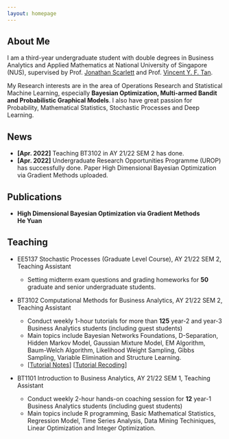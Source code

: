 ```yaml
---
layout: homepage
---
```


## About Me

I am a third-year undergraduate student with double degrees in Business Analytics and Applied Mathematics at National University of Singapore (NUS), supervised by Prof. [Jonathan Scarlett](https://www.comp.nus.edu.sg/~scarlett/) and Prof. [Vincent Y. F. Tan](https://vyftan.github.io/). 

My Research interests are in the area of Operations Research and Statistical Machine Learning, especially **Bayesian Optimization, Multi-armed Bandit and Probabilistic Graphical Models**. I also have great passion for Probability, Mathematical Statistics, Stochastic Processes and Deep Learning.



## News

- **[Apr. 2022]** Teaching BT3102 in AY 21/22 SEM 2 has done. 
- **[Apr. 2022]** Undergraduate Research Opportunities Programme (UROP) has successfully done. Paper High Dimensional Bayesian Optimization via Gradient Methods uploaded.



## Publications

- **High Dimensional Bayesian Optimization via Gradient Methods**
  <br>
  **He Yuan**



## Teaching

- EE5137 Stochastic Processes (Graduate Level Course), AY 21/22 SEM 2, Teaching Assistant
  - Setting midterm exam questions and grading homeworks for **50** graduate and senior undergraduate students. 

- BT3102 Computational Methods for Business Analytics, AY 21/22 SEM 2, Teaching Assistant
  - Conduct weekly 1-hour tutorials for more than **125** year-2 and year-3 Business Analytics students (including guest students)
  - Main topics include Bayesian Networks Foundations, D-Separation, Hidden Markov Model, Gaussian Mixture Model, EM Algorithm, Baum-Welch Algorithm, Likelihood Weight Sampling, Gibbs Sampling, Variable Elimination and Structure Learning.
  - [[Tutorial Notes](https://drive.google.com/file/d/14HlVE_Dj5k5b2AZfcius6i2_K778Ztt8/view?usp=sharing)] [[Tutorial Recoding](https://www.youtube.com/playlist?list=PLYEmLA_7ilZNEjwvGUoszPzUOWqIDjUZI)]

- BT1101 Introduction to Business Analytics, AY 21/22 SEM 1, Teaching Assistant
  - Conduct weekly 2-hour hands-on coaching session for **12** year-1 Business Analytics students (including guest students)
  - Main topics include R programming, Basic Mathematical Statistics, Regression Model, Time Series Analysis, Data Mining Techiniques, Linear Optimization and Integer Optimization.
